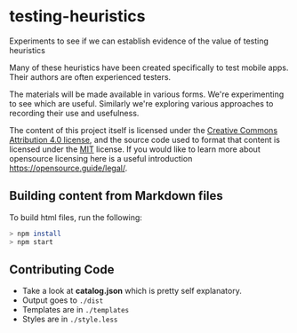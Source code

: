 # testing-heuristics
Experiments to see if we can establish evidence of the value of testing heuristics

Many of these heuristics have been created specifically to test mobile apps. Their authors are often experienced testers.

The materials will be made available in various forms. We're experimenting to see which are useful. Similarly we're exploring various approaches to recording their use and usefulness.

The content of this project itself is licensed under the [Creative Commons Attribution 4.0 license](https://creativecommons.org/licenses/by/4.0/), and the  source code used to format that content is licensed under the [MIT](http://opensource.org/licenses/mit-license.php) license. If you would like to learn more about opensource licensing here is a useful introduction <https://opensource.guide/legal/>.
## Building content from Markdown files
To build html files, run the following:
``` bash
> npm install
> npm start
```
## Contributing Code
* Take a look at **catalog.json** which is pretty self explanatory.
* Output goes to `./dist`
* Templates are in `./templates`
* Styles are in `./style.less`
